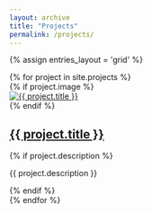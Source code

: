 ```yaml
---
layout: archive
title: "Projects"
permalink: /projects/
---
```


{% assign entries_layout = 'grid' %}
<div class="entries-{{ entries_layout }}">
  {% for project in site.projects %}
    <article class="archive__item" itemscope itemtype="https://schema.org/CreativeWork">
      {% if project.image %}
        <div class="archive__item-teaser">
          <a href="{{ project.url | relative_url }}">
            <img src="{{ project.image | relative_url }}" alt="{{ project.title }}">
          </a>
        </div>
      {% endif %}
      <h2 class="archive__item-title" itemprop="headline">
        <a href="{{ project.url | relative_url }}">{{ project.title }}</a>
      </h2>
      {% if project.description %}
        <p>{{ project.description }}</p>
      {% endif %}
    </article>
  {% endfor %}
</div>